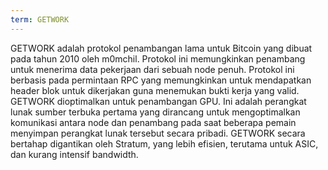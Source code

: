 ```yaml
---
term: GETWORK
---
```


GETWORK adalah protokol penambangan lama untuk Bitcoin yang dibuat pada tahun 2010 oleh m0mchil. Protokol ini memungkinkan penambang untuk menerima data pekerjaan dari sebuah node penuh. Protokol ini berbasis pada permintaan RPC yang memungkinkan untuk mendapatkan header blok untuk dikerjakan guna menemukan bukti kerja yang valid. GETWORK dioptimalkan untuk penambangan GPU. Ini adalah perangkat lunak sumber terbuka pertama yang dirancang untuk mengoptimalkan komunikasi antara node dan penambang pada saat beberapa pemain menyimpan perangkat lunak tersebut secara pribadi. GETWORK secara bertahap digantikan oleh Stratum, yang lebih efisien, terutama untuk ASIC, dan kurang intensif bandwidth.
